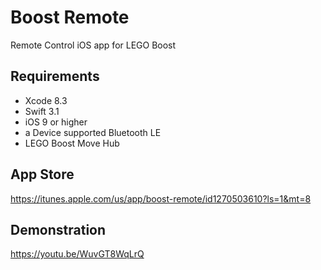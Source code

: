 # Boost Remote
Remote Control iOS app for LEGO Boost

## Requirements
- Xcode 8.3
- Swift 3.1
- iOS 9 or higher
- a Device supported Bluetooth LE
- LEGO Boost Move Hub

## App Store
https://itunes.apple.com/us/app/boost-remote/id1270503610?ls=1&mt=8

## Demonstration
https://youtu.be/WuvGT8WqLrQ
